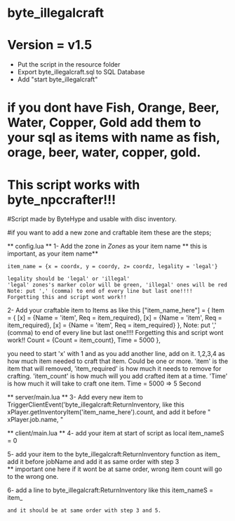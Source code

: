 # byte_illegalcraft

# Version = v1.5

* Put the script in the resource folder
* Export byte_illegalcraft.sql to SQL Database
* Add "start byte_illegalcraft"

# if you dont have Fish, Orange, Beer, Water, Copper, Gold add them to your sql as items with name as fish, orage, beer, water, copper, gold.

# This script works with byte_npccrafter!!!

#Script made by ByteHype and usable with disc inventory.


#if you want to add a new zone and craftable item these are the steps;

** config.lua **
1- Add the zone in *Zones* as your item name ** this is important, as your item name**
	
	item_name = {x = coordx, y = coordy, z= coordz, legality = 'legal'}  
	
	legality should be 'legal' or 'illegal'
	'legal' zones's marker color will be green, 'illegal' ones will be red
	Note: put ',' (comma) to end of every line but last one!!!!  Forgetting this and script wont work!!

2- Add your craftable item to Items as like this
 ["item_name_here"] = {
	Item = {
		[x] = {Name = 'item', Req = item_required},
		[x] = {Name = 'item', Req = item_required},
		[x] = {Name = 'item', Req = item_required}
	},
		Note: put ',' (comma) to end of every line but last one!!!!  Forgetting this and script wont work!!
	Count = {Count = item_count},
	Time = 5000
 },
 
 you need to start 'x' with 1 and as you add another line, add on it. 1,2,3,4 as how much item needed to craft that item. Could be one or more.
 'item' is the item that will removed, 'item_required' is how much it needs to remove for crafting.
 'item_count' is how much will you add crafted item at a time.
 'Time' is how much it will take to craft one item. Time = 5000 => 5 Second
 
** server/main.lua **
3- Add every new item to TriggerClientEvent('byte_illegalcraft:ReturnInventory, like this  
		xPlayer.getInventoryItem('item_name_here').count, 
	and add it before " xPlayer.job.name, "

** client/main.lua **
4- add your item at start of script as 
	local item_nameS = 0
	
5- add your item to the byte_illegalcraft:ReturnInventory function as
	item_
	add it before jobName and add it as same order with step 3  
	** important one here if it wont be at same order, wrong item count will go to the wrong one.

6- add a line to byte_illegalcraft:ReturnInventory  like this
	item_nameS = item_
	
	and it should be at same order with step 3 and 5.
